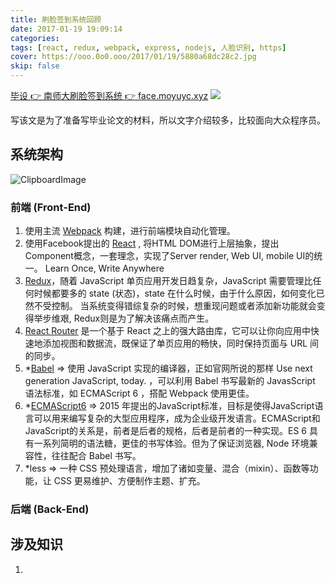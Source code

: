 ```yaml
---
title: 刷脸签到系统回顾
date: 2017-01-19 19:09:14
categories:
tags: [react, redux, webpack, express, nodejs, 人脸识别, https]
cover: https://ooo.0o0.ooo/2017/01/19/5880a68dc28c2.jpg
skip: false
---
```


[毕设 👉 南师大刷脸签到系统 👉  face.moyuyc.xyz](https://face.moyuyc.xyz)
![](https://ooo.0o0.ooo/2017/01/18/587eea50913fd.jpg)

写该文是为了准备写毕业论文的材料，所以文字介绍较多，比较面向大众程序员。

## 系统架构

![ClipboardImage](https://ooo.0o0.ooo/2017/01/20/588222a61e47b.jpg)

### 前端 (Front-End)

1. 使用主流 [Webpack](https://webpack.github.io/) 构建，进行前端模块自动化管理。
2. 使用Facebook提出的 [React](https://facebook.github.io/react/) , 将HTML DOM进行上层抽象，提出Component概念，一套理念，实现了Server render, Web UI, mobile UI的统一。  Learn Once, Write Anywhere
3. [Redux](https://github.com/reactjs/redux)，随着 JavaScript 单页应用开发日趋复杂，JavaScript 需要管理比任何时候都要多的 state (状态)，state 在什么时候，由于什么原因，如何变化已然不受控制。 当系统变得错综复杂的时候，想重现问题或者添加新功能就会变得举步维艰, Redux则是为了解决该痛点而产生。
4. [React Router](https://github.com/ReactTraining/react-router) 是一个基于 React 之上的强大路由库，它可以让你向应用中快速地添加视图和数据流，既保证了单页应用的畅快，同时保持页面与 URL 间的同步。
5. *[Babel](https://babeljs.io/) => 使用 JavaScript 实现的编译器，正如官网所说的那样 Use next generation JavaScript, today.
 ，可以利用 Babel 书写最新的 JavasScript 语法标准，如 ECMAScript 6 ，搭配 Webpack 使用更佳。
6. *[ECMAScript6](http://es6-features.org/) => 2015 年提出的JavaScript标准，目标是使得JavaScript语言可以用来编写复杂的大型应用程序，成为企业级开发语言。ECMAScript和JavaScript的关系是，前者是后者的规格，后者是前者的一种实现。ES 6 具有一系列简明的语法糖，更佳的书写体验。但为了保证浏览器, Node 环境兼容性，往往配合 Babel 书写。
7. *less => 一种 CSS 预处理语言，增加了诸如变量、混合（mixin）、函数等功能，让 CSS 更易维护、方便制作主题、扩充。

### 后端 (Back-End)



### 

<!--more-->
## 涉及知识

1. 
